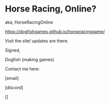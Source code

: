 # Horse Racing, Online?
aka, HorseRacingOnline

https://dogfishgames.github.io/horseracinggame/

Visit the site! updates are there. 


Signed,

Dogfish (making games)

  Contact me here:
  
  [email]
  
  [discord]
  
  []
